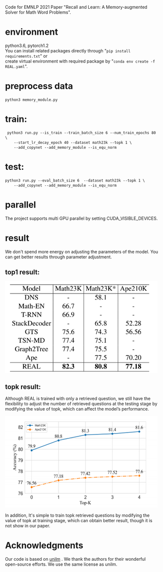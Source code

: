 
Code for EMNLP 2021 Paper "Recall and Learn: A Memory-augmented Solver for Math Word Problems".

# environment  
python3.6, pytorch1.2\
You can install related packages directly through "```pip install requirements.txt```" or \
create virtual environment with required package by "```conda env create -f REAL.yaml```".

# preprocess data
    python3 memory_module.py

# train: 
     python3 run.py --is_train --train_batch_size 6 --num_train_epochs 80 \
        --start_lr_decay_epoch 40 --dataset math23k --topk 1 \
        --add_copynet --add_memory_module --is_equ_norm 

# test:
    python3 run.py --eval_batch_size 6  --dataset math23k --topk 1 \
        --add_copynet --add_memory_module --is_equ_norm 

# parallel
The project supports multi GPU parallel by setting CUDA_VISIBLE_DEVICES.

# result
We don't spend more energy on adjusting the parameters of the model. You can get better results through parameter adjustment.
## top1 result:
 
<img width="500" height="300" src="https://github.com/sfeng-m/REAL4MWP/blob/master/images/top1_result.png" />

## topk result:
Although REAL is trained with only a retrieved question, we still have the flexibility to adjust the number of retrieved questions 
at the testing stage by modifying the value of topk, which can affect the model’s performance. 

<img width="500" height="300" src="https://github.com/sfeng-m/REAL4MWP/blob/master/images/topk_result.png" />

In addition, It's simple to train topk retrieved questions by modifying the value of topk at training stage, which can obtain better result, though it is not show in our paper.



# Acknowledgments
Our code is based on [unilm](https://github.com/microsoft/unilm/tree/master/unilm-v1) . We thank the authors for their wonderful open-source efforts. We use the same license as unilm.
